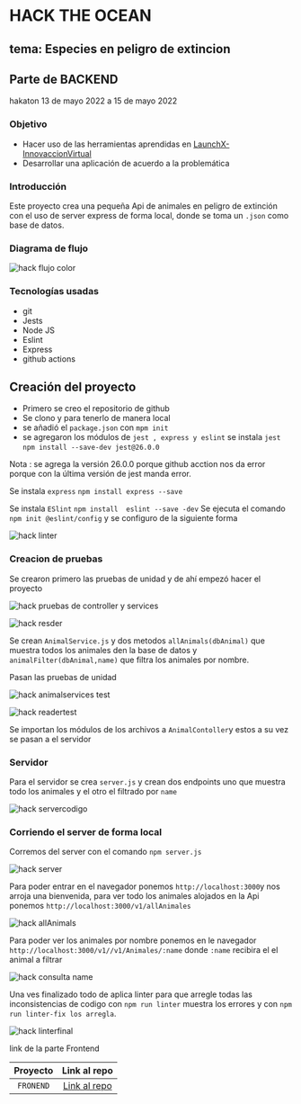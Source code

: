 # **HACK THE OCEAN**

## tema: Especies en peligro de extincion

## Parte de BACKEND

hakaton  13 de mayo 2022 a 15 de mayo 2022

### Objetivo

* Hacer uso  de las herramientas aprendidas en [LaunchX-InnovaccionVirtual](https://github.com/LaunchX-InnovaccionVirtual)
* Desarrollar una aplicación de acuerdo a la problemática

### Introducción

Este proyecto crea una pequeña Api de animales en peligro de extinción con el uso de server express de forma local, donde se toma un `.json` como base de datos.

### Diagrama de flujo

![hack flujo color](https://user-images.githubusercontent.com/99068430/168505411-7d15f63a-6226-4110-8fff-95838fb47551.jpg)

### Tecnologías usadas

* git
* Jests
* Node JS
* Eslint
* Express
* github actions

## Creación del proyecto

* Primero se creo el repositorio de github
* Se clono y para tenerlo de manera local
* se añadió el `package.json` con `mpm init`
* se agregaron los módulos de `jest , express y eslint`
  se instala `jest`
  `npm install --save-dev jest@26.0.0`

Nota : se agrega la versión 26.0.0 porque github acction nos da error porque con la última versión de jest manda error.

Se instala `express`
  `npm install express --save`

  Se instala `ESlint`
  `npm install  eslint --save -dev`
  Se  ejecuta el comando  `npm init @eslint/config` y se configuro de la siguiente forma

![hack linter](https://user-images.githubusercontent.com/99068430/168502165-a3cf4804-337f-4b3d-90b6-c847f5d770ff.png)

### Creacion de pruebas

 Se crearon primero las pruebas de unidad y de ahí empezó hacer el proyecto

 ![hack pruebas de controller y services](https://user-images.githubusercontent.com/99068430/168502067-01a8db43-e86a-4013-ac38-5d7f2ccf5bc7.png)

![hack resder](https://user-images.githubusercontent.com/99068430/168501836-3adc4fbf-5fe9-4760-afc9-371f72d4b80c.png)

Se crean `AnimalService.js` y dos metodos `allAnimals(dbAnimal)` que muestra todos los animales den la base de datos  y `animalFilter(dbAnimal,name)` que filtra los animales por nombre.

Pasan las pruebas de unidad

![hack animalservices test](https://user-images.githubusercontent.com/99068430/168502283-4f404dac-6606-4656-b476-ac33b5165222.png)

![hack readertest](https://user-images.githubusercontent.com/99068430/168502277-9e56e416-ceb0-4609-8d35-087639bd90db.png)

Se importan los módulos de los archivos a `AnimalContoller`y estos a su vez se pasan a el servidor

### Servidor

Para el servidor se crea `server.js` y crean dos endpoints uno que muestra todo los animales
y el otro el filtrado por `name`

   ![hack servercodigo](https://user-images.githubusercontent.com/99068430/168502904-136b742d-75f7-45b3-a0e6-0c4105816a72.png)

### Corriendo el server de forma local

 Corremos del server con el comando `npm server.js`

 ![hack server](https://user-images.githubusercontent.com/99068430/168503032-a91042d3-d0c3-4d3e-9e4a-b864b9cc2420.png)

Para poder entrar en el navegador ponemos `http://localhost:3000`y nos arroja una bienvenida,
para ver todo los animales alojados en la Api ponemos `http://localhost:3000/v1/allAnimales`

![hack allAnimals](https://user-images.githubusercontent.com/99068430/168503276-3fc0d539-2d30-4ed3-8556-dbb3a87b75f4.gif)

Para poder ver los animales por nombre ponemos en le navegador `http://localhost:3000/v1//v1/Animales/:name` donde  `:name` recibira el el animal a filtrar

![hack consulta name](https://user-images.githubusercontent.com/99068430/168503524-7ad1f0ac-d43f-410b-b72b-4a95beee6a81.gif)

Una ves finalizado todo de aplica linter para que arregle todas las inconsistencias de codigo con `npm run linter` muestra los errores y con `npm run linter-fix los arregla`.

![hack linterfinal](https://user-images.githubusercontent.com/99068430/168503793-6e3fea5f-ae77-4b8a-98c0-2d67588d6aa4.png)

link de la parte  Frontend

|  Proyecto  |                     Link al repo                     |
| :---------: | :--------------------------------------------------: |
| `FRONEND` | [Link al repo](https://github.com/Jovana-ch/Hackathon-) |
